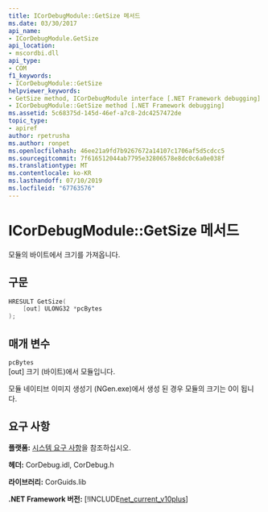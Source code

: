 ```yaml
---
title: ICorDebugModule::GetSize 메서드
ms.date: 03/30/2017
api_name:
- ICorDebugModule.GetSize
api_location:
- mscordbi.dll
api_type:
- COM
f1_keywords:
- ICorDebugModule::GetSize
helpviewer_keywords:
- GetSize method, ICorDebugModule interface [.NET Framework debugging]
- ICorDebugModule::GetSize method [.NET Framework debugging]
ms.assetid: 5c68375d-145d-46ef-a7c8-2dc4257472de
topic_type:
- apiref
author: rpetrusha
ms.author: ronpet
ms.openlocfilehash: 46ee21a9fd7b9267672a14107c1706af5d5cdcc5
ms.sourcegitcommit: 7f616512044ab7795e32806578e8dc0c6a0e038f
ms.translationtype: MT
ms.contentlocale: ko-KR
ms.lasthandoff: 07/10/2019
ms.locfileid: "67763576"
---
```

# <a name="icordebugmodulegetsize-method"></a>ICorDebugModule::GetSize 메서드
모듈의 바이트에서 크기를 가져옵니다.  
  
## <a name="syntax"></a>구문  
  
```cpp  
HRESULT GetSize(  
    [out] ULONG32 *pcBytes  
);  
```  
  
## <a name="parameters"></a>매개 변수  
 `pcBytes`  
 [out] 크기 (바이트)에서 모듈입니다.  
  
 모듈 네이티브 이미지 생성기 (NGen.exe)에서 생성 된 경우 모듈의 크기는 0이 됩니다.  
  
## <a name="requirements"></a>요구 사항  
 **플랫폼:** [시스템 요구 사항](../../../../docs/framework/get-started/system-requirements.md)을 참조하십시오.  
  
 **헤더:** CorDebug.idl, CorDebug.h  
  
 **라이브러리:** CorGuids.lib  
  
 **.NET Framework 버전:** [!INCLUDE[net_current_v10plus](../../../../includes/net-current-v10plus-md.md)]
